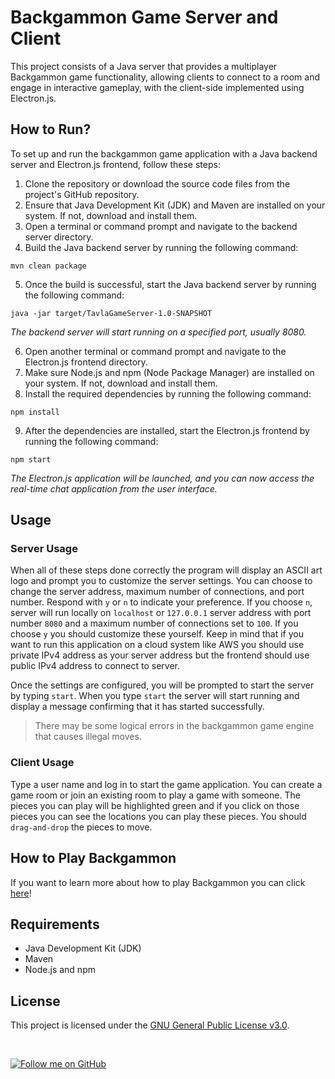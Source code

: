 # Backgammon Game Server and Client
 This project consists of a Java server that provides a multiplayer Backgammon game functionality, allowing clients to connect to a room and engage in interactive gameplay, with the client-side implemented using Electron.js.

## How to Run?

To set up and run the backgammon game application with a Java backend server and Electron.js frontend, follow these steps:

1. Clone the repository or download the source code files from the project's GitHub repository.
2. Ensure that Java Development Kit (JDK) and Maven are installed on your system. If not, download and install them.
3. Open a terminal or command prompt and navigate to the backend server directory.
4. Build the Java backend server by running the following command:
```
mvn clean package
```
5. Once the build is successful, start the Java backend server by running the following command:
```
java -jar target/TavlaGameServer-1.0-SNAPSHOT
```
*The backend server will start running on a specified port, usually 8080.*

6. Open another terminal or command prompt and navigate to the Electron.js frontend directory.
7. Make sure Node.js and npm (Node Package Manager) are installed on your system. If not, download and install them.
8. Install the required dependencies by running the following command:
```
npm install
```
9. After the dependencies are installed, start the Electron.js frontend by running the following command:
```
npm start
```
*The Electron.js application will be launched, and you can now access the real-time chat application from the user interface.*

## Usage

### Server Usage

When all of these steps done correctly the program will display an ASCII art logo and prompt you to customize the server settings. You can choose to change the server address, maximum number of connections, and port number. Respond with `y` or `n` to indicate your preference. If you choose `n`, server will run locally on `localhost` or `127.0.0.1` server address with port number `8080` and a maximum number of connections set to `100`. If you choose `y` you should customize these yourself. Keep in mind that if you want to run this application on a cloud system like AWS you should use private IPv4 address as your server address but the frontend should use public IPv4 address to connect to server.

Once the settings are configured, you will be prompted to start the server by typing `start`. When you type `start` the server will start running and display a message confirming that it has started successfully.

> There may be some logical errors in the backgammon game engine that causes illegal moves.

### Client Usage

Type a user name and log in to start the game application. You can create a game room or join an existing room to play a game with someone. The pieces you can play will be highlighted green and if you click on those pieces you can see the locations you can play these pieces. You should `drag-and-drop` the pieces to move.

## How to Play Backgammon
If you want to learn more about how to play Backgammon you can click [here](https://www.ymimports.com/pages/how-to-play-backgammon)!

## Requirements

* Java Development Kit (JDK)
* Maven
* Node.js and npm

## License

This project is licensed under the [GNU General Public License v3.0](LICENSE).

<br>

[![Follow me on GitHub](https://img.shields.io/github/followers/iso53?label=Follow%20%40iso53&style=social)](https://github.com/iso53)


